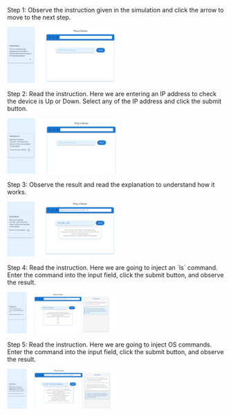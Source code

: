 
<p>Step 1: Observe the instruction given in the simulation and click the arrow to move to the next step.</p>
<img src="./images/os1.png" width="50%">
<p>Step 2: Read the instruction. Here we are entering an IP address to check the device is Up or Down. Select any of the IP address and click the submit button.</p>
<img src="./images/os2.png" width="50%">
<p>Step 3: Observe the result and read the explanation to understand how it works.</p>
<img src="./images/os3.png" width="50%">
<p>Step 4: Read the instruction. Here we are going to inject an `ls` command. Enter the command into the input field, click the submit button, and observe the result.</p>
<img src="./images/os4.png" width="50%">
<p>Step 5: Read the instruction. Here we are going to inject OS commands. Enter the command into the input field, click the submit button, and observe the result.</p>
<img src="./images/os5.png" width="50%">
